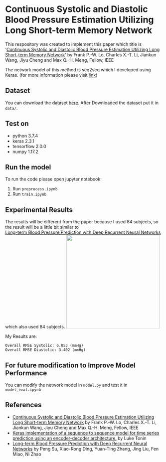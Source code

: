 # Continuous Systolic and Diastolic Blood Pressure Estimation Utilizing Long Short-term Memory Network

This respository was created to implement this paper which title is   
'[Continuous Systolic and Diastolic Blood Pressure Estimation Utilizing Long Short-term Memory Network](https://ieeexplore.ieee.org/stamp/stamp.jsp?arnumber=8037207)' by Frank P.-W. Lo, Charles X.-T. Li, Jiankun Wang, Jiyu Cheng and Max Q.-H. Meng, Fellow, IEEE

The network model of this method is seq2seq which I developed using Keras. (for more information please visit [link](https://github.com/LukeTonin/keras-seq-2-seq-signal-prediction))

## Dataset
You can download the dataset [here](https://drive.google.com/file/d/1veMt3YrkE17bivOYrrbLob2r7yRLJmyc/view?usp=sharing). 
After Downloaded the dataset put it in ```data/```.

## Test on
- python 3.7.4
- keras 2.3.1
- tensorflow 2.0.0
- numpy 1.17.2

## Run the model
To run the code please open jupyter notebook:
1. Run ```preprocess.ipynb```
2. Run ```train.ipynb```

## Experimental Results
The results will be different from the paper because I used 84 subjects, so the result will be a little bit similar to  
[Long-term Blood Pressure Prediction with Deep Recurrent Neural Networks](https://arxiv.org/abs/1705.04524) which also used 84 subjects.
<img src="https://github.com/ploymel/estimateBP/blob/master/pics/table.png" width="300">

My Results are:
```
Overall RMSE Systolic: 6.053 (mmHg)
Overall RMSE Diastolic: 3.402 (mmHg)
```

## For future modification to Improve Model Performance
You can modify the network model in ```model.py``` and test it in ```model_eval.ipynb```

## References
- [Continuous Systolic and Diastolic Blood Pressure Estimation Utilizing Long Short-term Memory Network](https://ieeexplore.ieee.org/stamp/stamp.jsp?arnumber=8037207) 
by Frank P.-W. Lo, Charles X.-T. Li, Jiankun Wang, Jiyu Cheng and Max Q.-H. Meng, Fellow, IEEE
- [Keras implementation of a sequence to sequence model for time series prediction using an encoder-decoder architecture.](https://github.com/LukeTonin/keras-seq-2-seq-signal-prediction)
by Luke Tonin
- [Long-term Blood Pressure Prediction with Deep Recurrent Neural Networks](https://arxiv.org/abs/1705.04524)
by Peng Su, Xiao-Rong Ding, Yuan-Ting Zhang, Jing Liu, Fen Miao, Ni Zhao
